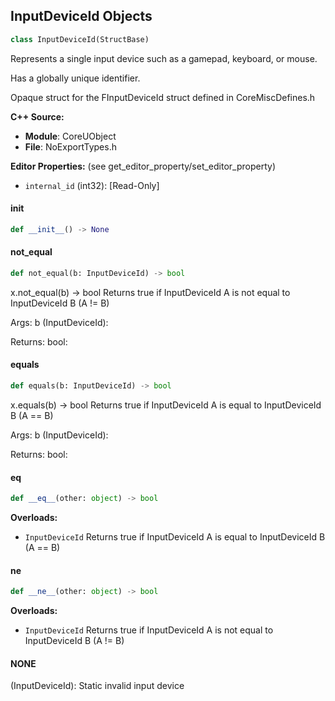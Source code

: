 ## InputDeviceId Objects

```python
class InputDeviceId(StructBase)
```

Represents a single input device such as a gamepad, keyboard, or mouse.

Has a globally unique identifier.

Opaque struct for the FInputDeviceId struct defined in CoreMiscDefines.h

**C++ Source:**

- **Module**: CoreUObject
- **File**: NoExportTypes.h

**Editor Properties:** (see get_editor_property/set_editor_property)

- ``internal_id`` (int32):  [Read-Only]

<a id="unreal.InputDeviceId.__init__"></a>

#### __init__

```python
def __init__() -> None
```

<a id="unreal.InputDeviceId.not_equal"></a>

#### not_equal

```python
def not_equal(b: InputDeviceId) -> bool
```

x.not_equal(b) -> bool
Returns true if InputDeviceId A is not equal to InputDeviceId B (A != B)

Args:
    b (InputDeviceId): 

Returns:
    bool:

<a id="unreal.InputDeviceId.equals"></a>

#### equals

```python
def equals(b: InputDeviceId) -> bool
```

x.equals(b) -> bool
Returns true if InputDeviceId A is equal to InputDeviceId B (A == B)

Args:
    b (InputDeviceId): 

Returns:
    bool:

<a id="unreal.InputDeviceId.__eq__"></a>

#### __eq__

```python
def __eq__(other: object) -> bool
```

**Overloads:**

- ``InputDeviceId`` Returns true if InputDeviceId A is equal to InputDeviceId B (A == B)

<a id="unreal.InputDeviceId.__ne__"></a>

#### __ne__

```python
def __ne__(other: object) -> bool
```

**Overloads:**

- ``InputDeviceId`` Returns true if InputDeviceId A is not equal to InputDeviceId B (A != B)

<a id="unreal.InputDeviceId.NONE"></a>

#### NONE

(InputDeviceId): Static invalid input device

<a id="unreal.Int32Interval"></a>
